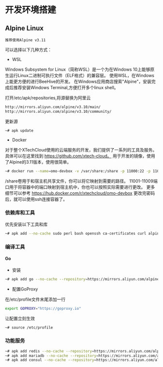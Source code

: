 # 开发环境搭建

## Alpine Linux

`推荐使用Alpine v3.11`

可以选择以下几种方式：

- WSL

Windows Subsystem for Linux（简称WSL）是一个为在Windows 10上能够原生运行Linux二进制可执行文件（ELF格式）的兼容层。
使用WSL，在Windows上能更方便的进行BeeHive的开发。
在Windows应用商店搜索"Alpine"，安装完成后推荐安装Windows Terminal,方便打开多个linux shell。

打开/etc/apk/repositories,将源替换为阿里云
```bash
http://mirrors.aliyun.com/alpine/v3.10/main/
http://mirrors.aliyun.com/alpine/v3.10/community/
```

更新源
```bash
~# apk update
```

- Docker

对于整个XTechCloud使用的云端服务的开发，我们提供了一系列的工具及服务。具体可以在这里找到 https://github.com/xtech-cloud。
用于开发的镜像，使用了Alpine的3.11版本，使用很简单。

```bash
~# docker run --name=omo-devbox -v /var/share:/share -p 11000:22 -p 11001-11009:11001-11009 -p 11001-11009:11001-11009/udp -d xtechcloud/omo-devbox:3.11
```

/share卷用于和宿主机共享文件，你可以将它映射到需要的路径。
11001-11009端口用于将容器中的端口映射到宿主机中，你也可以按照实际需要进行更改。
更多细节可以参考 https://hub.docker.com/r/xtechcloud/omo-devbox
更改完密码后，就可以使用ssh连接容器了。

### 依赖库和工具

优先安装以下工具和库

```bash
~# apk add --no-cache sudo perl bash openssh ca-certificates curl alpine-sdk git vim 
```

### 编译工具

#### Go

- 安装

```bash
~# apk add go --no-cache --repository=https://mirrors.aliyun.com/alpine/v3.11/community/
```

- 配置GoProxy

在/etc/profile文件末尾添加一行
```bash
export GOPROXY="https://goproxy.io"
```

让配置立刻生效
```bash
~# source /etc/profile
```

### 功能服务

```bash
~# apk add redis --no-cache --repository=https://mirrors.aliyun.com/alpine/v3.11/main/
~# apk add mariadb --no-cache --repository=https://mirrors.aliyun.com/alpine/v3.11/main/
~# apk add consul --no-cache --repository=https://mirrors.aliyun.com/alpine/edge/testing/
```

